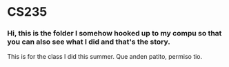 # CS235
### Hi, this is the folder I somehow hooked up to my compu so that you can also see what I did and that's the story.
This is for the class I did this summer. Que anden patito, permiso tio.
